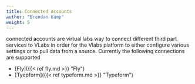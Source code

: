 ```yaml
---
title: Connected Accounts
author: "Brendan Kamp"
weight: 5
---
```


connected accounts are virtual labs way to connect different third part
services to VLabs in order for the Vlabs platform to either configure various
settings or to pull data from a source. Currently the following connections are
supported

- [Fly]({{< ref fly.md >}} "Fly")
- [Tyepform]({{< ref typeform.md >}} "Typeform")
